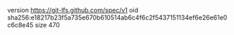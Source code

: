 version https://git-lfs.github.com/spec/v1
oid sha256:e18217b23f5a735e670b610514ab6c4f6c2f5437151134ef6e26e61e0c6c8e45
size 470
